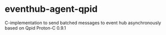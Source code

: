 # eventhub-agent-qpid
C-implementation to send batched messages to event hub asynchronously based on Qpid Proton-C 0.9.1
